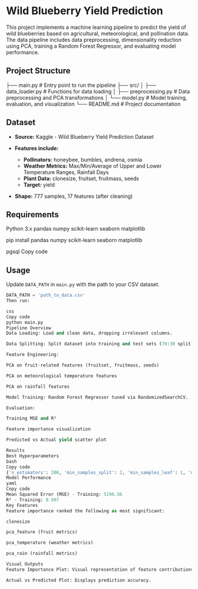 # Wild Blueberry Yield Prediction

This project implements a machine learning pipeline to predict the yield of wild blueberries based on agricultural, meteorological, and pollination data. The data pipeline includes data preprocessing, dimensionality reduction using PCA, training a Random Forest Regressor, and evaluating model performance.

## Project Structure

├── main.py # Entry point to run the pipeline
├── src/
│ ├── data_loader.py # Functions for data loading
│ ├── preprocessing.py # Data preprocessing and PCA transformations
│ └── model.py # Model training, evaluation, and visualization
└── README.md # Project documentation

## Dataset

- **Source:** Kaggle - Wild Blueberry Yield Prediction Dataset
- **Features include:**

  - **Pollinators:** honeybee, bumbles, andrena, osmia
  - **Weather Metrics:** Max/Min/Average of Upper and Lower Temperature Ranges, Rainfall Days
  - **Plant Data:** clonesize, fruitset, fruitmass, seeds
  - **Target:** yield

- **Shape:** 777 samples, 17 features (after cleaning)

## Requirements

Python 3.x
pandas
numpy
scikit-learn
seaborn
matplotlib

pip install pandas numpy scikit-learn seaborn matplotlib

pgsql
Copy code

## Usage

Update `DATA_PATH` in `main.py` with the path to your CSV dataset.

```python
DATA_PATH = 'path_to_data.csv'
Then run:

css
Copy code
python main.py
Pipeline Overview
Data Loading: Load and clean data, dropping irrelevant columns.

Data Splitting: Split dataset into training and test sets (70:30 split).

Feature Engineering:

PCA on fruit-related features (fruitset, fruitmass, seeds)

PCA on meteorological temperature features

PCA on rainfall features

Model Training: Random Forest Regressor tuned via RandomizedSearchCV.

Evaluation:

Training MSE and R²

Feature importance visualization

Predicted vs Actual yield scatter plot

Results
Best Hyperparameters
bash
Copy code
{'n_estimators': 200, 'min_samples_split': 2, 'min_samples_leaf': 1, 'max_depth': 10}
Model Performance
yaml
Copy code
Mean Squared Error (MSE) - Training: 5196.56
R² - Training: 0.997
Key Features
Feature importance ranked the following as most significant:

clonesize

pca_feature (fruit metrics)

pca_temperature (weather metrics)

pca_rain (rainfall metrics)

Visual Outputs
Feature Importance Plot: Visual representation of feature contributions.

Actual vs Predicted Plot: Displays prediction accuracy.
```
